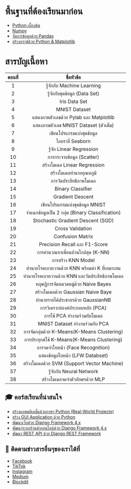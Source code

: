 # พื้นฐานที่ต้องเรียนมาก่อน
- [Python เบื้องต้น](https://youtube.com/playlist?list=PLEE74DyIkwElyKXAKxmHETTtaq99btEPf&si=PWovkpO9hBo5x2Go)
- [Numpy](https://youtu.be/MDA8SbfdLKA?si=IQpuUv61pta7y1RL)
- [จัดการข้อมูลด้วย Pandas](https://youtu.be/SPdwqEPZ_EE?si=F9x0vYZ1jjvuUBwn)
- [สร้างกราฟด้วย Python & Matplotlib](https://youtu.be/MIaO3atFaGM?si=btbxFQJ8OwBpmpzB)

# สารบัญเนื้อหา
| ตอนที่ |                   ชื่อหัวข้อ                   |
|:----:|:------------------------------------------:|
|   1  | รู้จักกับ Machine Learning                     |
|   2  | รู้จักกับชุดข้อมูล (Data Set)                     |
|   3  | Iris Data Set                              |
|   4  | MNIST Dataset                              |
|   5  | แสดงภาพตัวเลขด้วย Pylab และ Matplotlib       |
|   6  | แสดงภาพตัวเลข MNIST Dataset (ตัวเต็ม)         |
|   7  | เขียนโปรแกรมแบ่งชุดข้อมูล                       |
|   8  | ไลบราลี่ Seaborn                             |
|   9  | รู้จัก Linear Regression                      |
|  10  | การกระจายข้อมูล (Scatter)                    |
|  11  | สร้างโมเดล Linear Regression                |
|  12  | สร้างโมเดลทำนายอุณหภูมิ                        |
|  13  | การวัดประสิทธิภาพโมเดล                        |
|  14  | Binary Classifier                          |
|  15  | Gradient Descent                           |
|  16  | เขียนโปรแกรมแบ่งชุดข้อมูล MNIST                 |
|  17  | จำแนกข้อมูลเป็น 2 กลุ่ม (Binary Classification) |
|  18  | Stochastic Gradient Descent (SGD)          |
|  19  | Cross Validation                           |
|  20  | Confusion Matrix                           |
|  21  | Precision Recall และ F1-Score              |
|  22  | การคำนวณหาเพื่อนบ้านใกล้สุด (K-NN)              |
|  23  | การสร้าง KNN Model                          |
|  24  | ทำนายโรคเบาหวานด้วย KNN พร้อมค่า K ที่เหมาะสม   |
|  25  | ทำนายโรคเบาหวานด้วย KNN และวัดประสิทธิภาพโมเดล |
|  26  | ทฤษฎีการจัดหมวดหมู่ด้วย Naive Bayes             |
|  27  | สร้างโมเดลด้วย Gaussian Naive Baye           |
|  28  | ทำนายรายได้ประชากรด้วย GaussianNB            |
|  29  | การวิเคราะห์องค์ประกอบหลัก (PCA)               |
|  30  | การใช้ PCA ทำงานร่วมกับโมเดล                  |
|  31  | MNIST Dataset ทำงานร่วมกับ  PCA              |
|  32  | การจัดกลุ่มด้วย K-Means(K-Means Clustering)    |
|  33  | การประยุกต์ใช้ K-Means(K-Means Clustering)    |
|  34  | การจดจำใบหน้า (Face Recognition)            |
|  35  | แสดงข้อมูลใบหน้า (LFW Databset)               |
|  36  | สร้างโมเดลด้วย SVM (Support Vector Machine)  |
|  37  | รู้จักกับ Neural Network                       |
|  38  | สร้างโมเดลจดจำตัวอักษรด้วย MLP                 |

## 🎓 คอร์สเรียนที่น่าสนใจ
- [สร้างแอพพลิเคชั่นด้วยภาษา Python (Real-World Projects)](https://www.udemy.com/course/python-real-world-projects/?referralCode=4D6784B6C4CF2CBB1892)
- [สร้าง GUI Application ด้วย Python](https://www.udemy.com/course/python-gui-projects/?referralCode=CFE6A91D21C759EF13E1)
- [พัฒนาเว็บด้วย Django Framework 4.x](https://www.udemy.com/course/django-framework-real-world-projects/?referralCode=63ED08A516BE8C4A93F7)
- [พัฒนาระบบร้านค้าออนไลน์ด้วย Django Framework 4.x](https://www.udemy.com/course/django-framework-e-commerce/?referralCode=AFDB5F462F46815300C1)
- [พัฒนา REST API ด้วย Django REST Framework](https://www.udemy.com/course/rest-api-django-rest-framework/?referralCode=3E81004F9DAE23131BC4)

## 📢 ติดตามข่าวสารอื่นๆของเราได้ที่
- [Facebook](https://www.facebook.com/KongRuksiamTutorial)
- [TikTok](https://www.tiktok.com/@kongruksiamstudio)
- [Instagram](https://www.instagram.com/kongruksiamstudio)
- [Medium](https://medium.com/@kongruksiam)
- [Blockdit](https://www.blockdit.com/kongruksiamtutorial)
